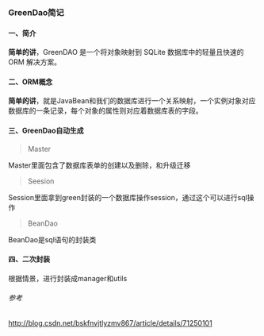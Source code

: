 ### GreenDao简记

#### 一、简介

**简单的讲**，GreenDAO 是一个将对象映射到 SQLite 数据库中的轻量且快速的 ORM 解决方案。

#### 二、ORM概念

**简单的讲**，就是JavaBean和我们的数据库进行一个关系映射，一个实例对象对应数据库的一条记录，每个对象的属性则对应着数据库表的字段。

#### 三、GreenDao自动生成

>Master

Master里面包含了数据库表单的创建以及删除，和升级迁移

>Seesion

Session里面拿到green封装的一个数据库操作session，通过这个可以进行sql操作

>BeanDao

BeanDao是sql语句的封装类

#### 四、二次封装

根据情景，进行封装成manager和utils



###### 参考

http://blog.csdn.net/bskfnvjtlyzmv867/article/details/71250101